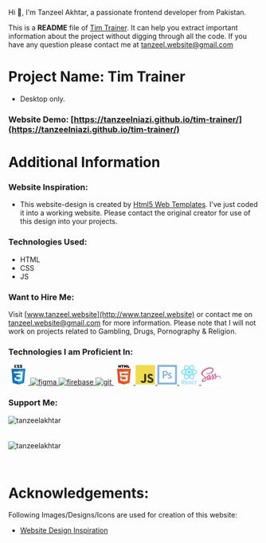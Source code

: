 Hi 👋, I'm Tanzeel Akhtar, a passionate frontend developer from Pakistan.

This is a **README** file of [Tim Trainer](https://tanzeelniazi.github.io/tim-trainer/). It can help you extract important information about the project without digging through all the code. If you have any question please contact me at tanzeel.website@gmail.com

# Project Name: Tim Trainer

- Desktop only.

### Website Demo: [https://tanzeelniazi.github.io/tim-trainer/](https://tanzeelniazi.github.io/tim-trainer/)

# Additional Information

### Website Inspiration:

- This website-design is created by [Html5 Web Templates](https://www.behance.net/html5-web-templates). I've just coded it into a working website. Please contact the original creator for use of this design into your projects.

### Technologies Used:

- HTML
- CSS
- JS

### Want to Hire Me:

Visit [www.tanzeel.website](http://www.tanzeel.website) or contact me on tanzeel.website@gmail.com for more information. Please note that I will not work on projects related to Gambling, Drugs, Pornography & Religion.

### Technologies I am Proficient In:

<p align="left"> <a href="https://www.w3schools.com/css/" target="_blank" rel="noreferrer"> <img src="https://raw.githubusercontent.com/devicons/devicon/master/icons/css3/css3-original-wordmark.svg" alt="css3" width="40" height="40"/> </a> <a href="https://www.figma.com/" target="_blank" rel="noreferrer"> <img src="https://www.vectorlogo.zone/logos/figma/figma-icon.svg" alt="figma" width="40" height="40"/> </a> <a href="https://firebase.google.com/" target="_blank" rel="noreferrer"> <img src="https://www.vectorlogo.zone/logos/firebase/firebase-icon.svg" alt="firebase" width="40" height="40"/> </a> <a href="https://git-scm.com/" target="_blank" rel="noreferrer"> <img src="https://www.vectorlogo.zone/logos/git-scm/git-scm-icon.svg" alt="git" width="40" height="40"/> </a> <a href="https://www.w3.org/html/" target="_blank" rel="noreferrer"> <img src="https://raw.githubusercontent.com/devicons/devicon/master/icons/html5/html5-original-wordmark.svg" alt="html5" width="40" height="40"/> </a> <a href="https://developer.mozilla.org/en-US/docs/Web/JavaScript" target="_blank" rel="noreferrer"> <img src="https://raw.githubusercontent.com/devicons/devicon/master/icons/javascript/javascript-original.svg" alt="javascript" width="40" height="40"/> </a> <a href="https://www.photoshop.com/en" target="_blank" rel="noreferrer"> <img src="https://raw.githubusercontent.com/devicons/devicon/master/icons/photoshop/photoshop-line.svg" alt="photoshop" width="40" height="40"/> </a> <a href="https://reactjs.org/" target="_blank" rel="noreferrer"> <img src="https://raw.githubusercontent.com/devicons/devicon/master/icons/react/react-original-wordmark.svg" alt="react" width="40" height="40"/> </a> <a href="https://sass-lang.com" target="_blank" rel="noreferrer"> <img src="https://raw.githubusercontent.com/devicons/devicon/master/icons/sass/sass-original.svg" alt="sass" width="40" height="40"/> </a> </p>

<h3 align="left">Support Me:</h3>
<p><a href="https://www.buymeacoffee.com/tanzeelakhtar"> <img align="left" src="https://cdn.buymeacoffee.com/buttons/v2/default-yellow.png" height="50" width="210" alt="tanzeelakhtar" /></a>

<br />
<br />
<br />
<a href="https://ko-fi.com/tanzeelakhtar"> <img align="left" src="https://cdn.ko-fi.com/cdn/kofi3.png?v=3" height="50" width="210" alt="tanzeelakhtar" /></a></p>

<br><br>

# Acknowledgements:

Following Images/Designs/Icons are used for creation of this website:

- [Website Design Inspiration](https://www.behance.net/gallery/29255863/Fitness-WordPress-Theme)
